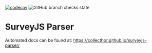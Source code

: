 [![codecov](https://codecov.io/gh/collecthor/surveyjs-parser/branch/master/graph/badge.svg)](https://codecov.io/gh/collecthor/surveyjs-parser)
![GitHub branch checks state](https://img.shields.io/github/checks-status/collecthor/surveyjs-parser/master)
# SurveyJS Parser

Automated docs can be found at: https://collecthor.github.io/surveyjs-parser/
